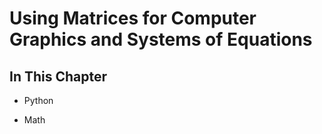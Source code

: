 # Using Matrices for Computer Graphics and Systems of Equations

## In This Chapter

- Python

- Math

